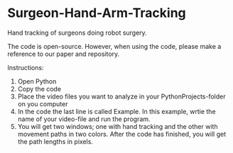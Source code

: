 # Surgeon-Hand-Arm-Tracking
Hand tracking of surgeons doing robot surgery.

The code is open-source. However, when using the code, please make a reference to our paper and repository. 

Instructions:
1) Open Python
2) Copy the code
3) Place the video files you want to analyze in your PythonProjects-folder on you computer
4) In the code the last line is called Example. In this example, wrtie the name of your video-file and run the program.
5) You will get two windows; one with hand tracking and the other with movement paths in two colors. After the code has finished, you will get the path lengths in pixels. 



